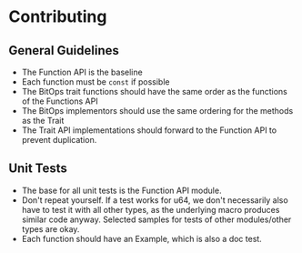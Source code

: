 # Contributing

## General Guidelines

- The Function API is the baseline
- Each function must be `const` if possible
- The BitOps trait functions should have the same order as the functions of
  the Functions API
- The BitOps implementors should use the same ordering for the methods as the
  Trait
- The Trait API implementations should forward to the Function API to prevent
  duplication.

## Unit Tests

- The base for all unit tests is the Function API module.
- Don't repeat yourself. If a test works for u64, we don't necessarily also have
  to test it with all other types, as the underlying macro produces similar code
  anyway. Selected samples for tests of other modules/other types are okay.
- Each function should have an Example, which is also a doc test.
